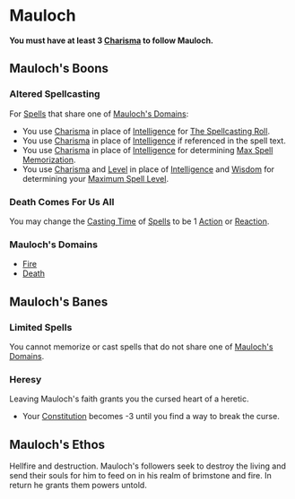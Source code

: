 # Mauloch
**You must have at least 3 [Charisma](../../../../Player%20Characters/Chosen%20Statistics/Charisma.md) to follow Mauloch.**
## Mauloch's Boons
### Altered Spellcasting
For [Spells](../../../Spells.md) that share one of [Mauloch's Domains](Mauloch.md#Mauloch's%20Domains):
- You use [Charisma](../../../../Player%20Characters/Chosen%20Statistics/Charisma.md) in place of [Intelligence](../../../../Player%20Characters/Chosen%20Statistics/Intelligence.md) for [The Spellcasting Roll](../../../Spellcasting.md#The%20Spellcasting%20Roll).
- You use [Charisma](../../../../Player%20Characters/Chosen%20Statistics/Charisma.md) in place of [Intelligence](../../../../Player%20Characters/Chosen%20Statistics/Intelligence.md) if referenced in the spell text.
- You use [Charisma](../../../../Player%20Characters/Chosen%20Statistics/Charisma.md) in place of [Intelligence](../../../../Player%20Characters/Chosen%20Statistics/Intelligence.md) for determining [Max Spell Memorization](../../../Spell%20Memorization.md).
- You use [Charisma](../../../../Player%20Characters/Chosen%20Statistics/Charisma.md) and [Level](../../../../Player%20Characters/Derived%20Statistics/Level.md) in place of [Intelligence](../../../../Player%20Characters/Chosen%20Statistics/Intelligence.md) and [Wisdom](../../../../Player%20Characters/Chosen%20Statistics/Wisdom.md) for determining your [Maximum Spell Level](../../../Spell%20Level.md#Max%20Spell%20Level).
### Death Comes For Us All
You may change the [Casting Time](../../../Spellcasting.md#Casting%20Time) of [Spells](../../../Spells.md) to be 1 [Action](../../../../Game%20Procedures/Action.md) or [Reaction](../../../../Game%20Procedures/Reaction.md).
### Mauloch's Domains
- [Fire](../../../Spell%20Domains/Fire.md)
- [Death](../../../Spell%20Domains/Death.md)
## Mauloch's Banes
### Limited Spells
You cannot memorize or cast spells that do not share one of [Mauloch's Domains](Mauloch.md#Mauloch's%20Domains).
### Heresy
Leaving Mauloch's faith grants you the cursed heart of a heretic.
- Your [Constitution](../../../../Player%20Characters/Chosen%20Statistics/Constitution.md) becomes -3 until you find a way to break the curse.
## Mauloch's Ethos
Hellfire and destruction. Mauloch's followers seek to destroy the living and send their souls for him to feed on in his realm of brimstone and fire. In return he grants them powers untold.